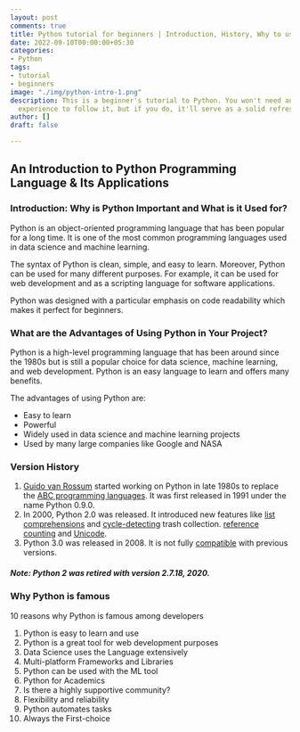 ```yaml
---
layout: post
comments: true
title: Python tutorial for beginners | Introduction, History, Why to use
date: 2022-09-10T00:00:00+05:30
categories:
- Python
tags:
- tutorial
- beginners
image: "./img/python-intro-1.png"
description: This is a beginner's tutorial to Python. You won't need any programming
  experience to follow it, but if you do, it'll serve as a solid refresher.
author: []
draft: false

---
```

## An Introduction to Python Programming Language & Its Applications

### Introduction: Why is Python Important and What is it Used for?

Python is an object-oriented programming language that has been popular for a long time. It is one of the most common programming languages used in data science and machine learning.

The syntax of Python is clean, simple, and easy to learn. Moreover, Python can be used for many different purposes. For example, it can be used for web development and as a scripting language for software applications.

Python was designed with a particular emphasis on code readability which makes it perfect for beginners.

### What are the Advantages of Using Python in Your Project?

Python is a high-level programming language that has been around since the 1980s but is still a popular choice for data science, machine learning, and web development. Python is an easy language to learn and offers many benefits.

The advantages of using Python are:

* Easy to learn
* Powerful
* Widely used in data science and machine learning projects
* Used by many large companies like Google and NASA

### Version History

1. [Guido van Rossum](https://en.wikipedia.org/wiki/Guido_van_Rossum "Guido van Rossum") started working on Python in late 1980s to replace the [ABC programming languages](https://en.wikipedia.org/wiki/ABC_(programming_language)). It was first released in 1991 under the name Python 0.9.0.
2. In 2000, Python 2.0 was released. It introduced new features like [list comprehensions](https://en.wikipedia.org/wiki/List_comprehension "List comprehension") and [cycle-detecting](https://en.wikipedia.org/wiki/Cycle_detection "Cycle detection") trash collection. [reference counting](https://en.wikipedia.org/wiki/Reference_counting "Reference counting") and [Unicode](https://en.wikipedia.org/wiki/Unicode "Unicode").
3. Python 3.0 was released in 2008. It is not fully [compatible](https://en.wikipedia.org/wiki/Backward_compatibility "Backward compatibility") with previous versions.

##### Note: Python 2 was retired with version 2.7.18, 2020.

### Why Python is famous

10 reasons why Python is famous among developers

 1. Python is easy to learn and use
 2. Python is a great tool for web development purposes
 3. Data Science uses the Language extensively
 4. Multi-platform Frameworks and Libraries
 5. Python can be used with the ML tool
 6. Python for Academics
 7. Is there a highly supportive community?
 8. Flexibility and reliability
 9. Python automates tasks
10. Always the First-choice